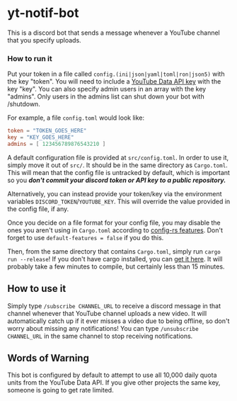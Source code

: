 # yt-notif-bot

This is a discord bot that sends a message whenever a YouTube channel that you specify uploads.

### How to run it

Put your token in a file called `config.(ini|json|yaml|toml|ron|json5)` with the key "token".
You will need to include a [YouTube Data API key](https://developers.google.com/youtube/v3/getting-started#before-you-start) with the key "key".
You can also specify admin users in an array with the key "admins". Only users in the admins list can shut down your bot with /shutdown.

For example, a file `config.toml` would look like:
```toml
token = "TOKEN_GOES_HERE"
key = "KEY_GOES_HERE"
admins = [ 123456789876543210 ]
```

A default configuration file is provided at `src/config.toml`.
In order to use it, simply move it out of `src/`. It should be in the same directory as `Cargo.toml`.
This will mean that the config file is untracked by default,
which is important so you ***don't commit your discord token or API key to a public repository.***

Alternatively, you can instead provide your token/key via the environment variables `DISCORD_TOKEN`/`YOUTUBE_KEY`.
This will override the value provided in the config file, if any.

Once you decide on a file format for your config file, you may disable the ones you aren't using in `Cargo.toml`
according to [config-rs features](https://github.com/mehcode/config-rs#feature-flags).
Don't forget to use `default-features = false` if you do this.

Then, from the same directory that contains `Cargo.toml`, simply run `cargo run --release`!
If you don't have cargo installed, you can [get it here](https://doc.rust-lang.org/cargo/getting-started/installation.html).
It will probably take a few minutes to compile, but certainly less than 15 minutes.

## How to use it

Simply type `/subscribe CHANNEL_URL` to receive a discord message in that channel whenever that YouTube channel uploads a new video.
It will automatically catch up if it ever misses a video due to being offline, so don't worry about missing any notifications!
You can type `/unsubscribe CHANNEL_URL` in the same channel to stop receiving notifications.

## Words of Warning

This bot is configured by default to attempt to use all 10,000 daily quota units from the YouTube Data API.
If you give other projects the same key, someone is going to get rate limited.